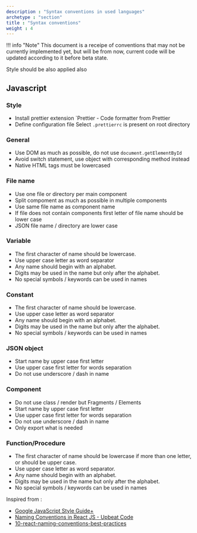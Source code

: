 ```yaml
---
description : "Syntax conventions in used languages"
archetype : "section"
title : "Syntax conventions"
weight : 4
---
```


!!! info "Note"
This document is a receipe of conventions that may not be currently implemented yet, but will be from now, current code will be updated according to it before beta state.



Style should be also applied also

## Javascript

### Style
* Install prettier extension
 `Prettier - Code formatter from Prettier
* Define configuration file
 Select `.prettierrc` is present on root directory

### General
* Use DOM as much as possible, do not use `document.getElementById` 
* Avoid switch statement, use object with corresponding method instead
* Native HTML tags must be lowercased

### File name 
* Use one file or directory per main component
* Split compoment as much as possible in multiple components
* Use same file name as component name
* If file does not contain components first letter of file name should be lower case
* JSON file name / directory are lower case


### Variable
* The first character of name should be lowercase.
* Use upper case letter as word separator
* Any name should begin with an alphabet.
* Digits may be used in the name but only after the alphabet.
* No special symbols / keywords can be used in names


### Constant
* The first character of name should be lowercase.
* Use upper case letter as word separator
* Any name should begin with an alphabet.
* Digits may be used in the name but only after the alphabet.
* No special symbols / keywords can be used in names

### JSON object
* Start name by upper case first letter
* Use upper case first letter for words separation
* Do not use underscore / dash in name

### Component
* Do not use class / render but Fragments / Elements
* Start name by upper case first letter
* Use upper case first letter for words separation
* Do not use underscore / dash in name
* Only export what is needed

### Function/Procedure
* The first character of name should be lowercase if more than one letter, or should be upper case.
* Use upper case letter as word separator.
* Any name should begin with an alphabet.
* Digits may be used in the name but only after the alphabet.
* No special symbols / keywords can be used in names

Inspired from :
* [Google JavaScript Style Guide+](https://google.github.io/styleguide/jsguide.html)
* [Naming Conventions in React JS - Upbeat Code](https://www.upbeatcode.com/react/react-naming-conventions/)
* [10-react-naming-conventions-best-practices](https://climbtheladder.com/10-react-naming-conventions-best-practices/)
